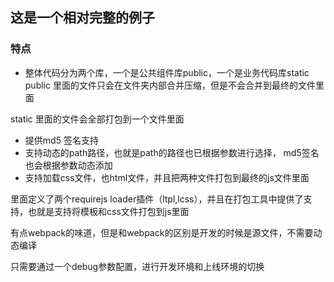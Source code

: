 ## 这是一个相对完整的例子 
### 特点
* 整体代码分为两个库，一个是公共组件库public，一个是业务代码库static
public 里面的文件只会在文件夹内部合并压缩，但是不会合并到最终的文件里面

static 里面的文件会全部打包到一个文件里面

* 提供md5 签名支持
* 支持动态的path路径，也就是path的路径也已根据参数进行选择， md5签名也会根据参数动态添加
* 支持加载css文件，也html文件，并且把两种文件打包到最终的js文件里面

里面定义了两个requirejs loader插件（ltpl,lcss），并且在打包工具中提供了支持，也就是支持将模板和css文件打包到js里面

有点webpack的味道，但是和webpack的区别是开发的时候是源文件，不需要动态编译

只需要通过一个debug参数配置，进行开发环境和上线环境的切换
